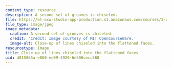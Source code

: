 ```yaml
---
content_type: resource
description: A second set of grooves is chiseled.
file: https://ol-ocw-studio-app-production.s3.amazonaws.com/courses/3-a04-modern-blacksmithing-and-physical-metallurgy-fall-2008/d815865ae860ee0949206e506cecc568_109.jpg
file_type: image/jpeg
image_metadata:
  caption: A second set of grooves is chiseled.
  credit: 'Credit: Image courtesy of MIT OpenCourseWare.'
  image-alt: Close-up of lines chiseled into the flattened faces.
resourcetype: Image
title: Close-up of lines chiseled into the flattened faces
uid: d815865a-e860-ee09-4920-6e506cecc568
---
```

